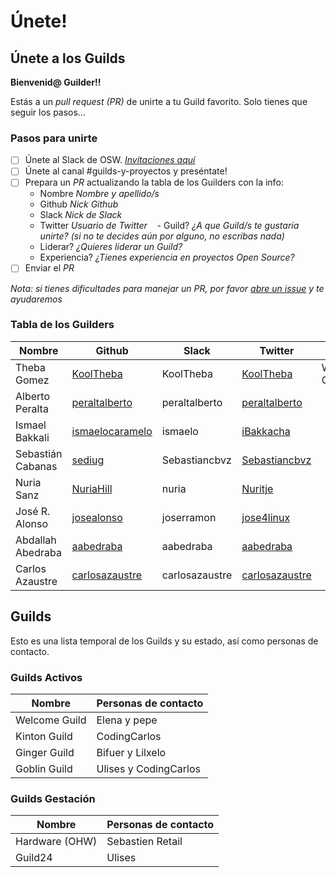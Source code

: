 # Únete!

## Únete a los Guilds

**Bienvenid@ Guilder!!**

Estás a un *pull request (PR)* de unirte a tu Guild favorito. Solo tienes que seguir los pasos...

### Pasos para unirte

- [ ] Únete al Slack de OSW. *[Invitaciones aquí](http://slack.osweekends.com)*
- [ ] Únete al canal #guilds-y-proyectos y preséntate!
- [ ] Prepara un *PR* actualizando la tabla de los Guilders con la info:
    - Nombre *Nombre y apellido/s* 
    - Github *Nick Github*
    - Slack *Nick de Slack*
    - Twitter *Usuario de Twitter*
    - Guild? *¿A que Guild/s te gustaría unirte? (si no te decides aún por alguno, no escribas nada)* 
    - Liderar? *¿Quieres liderar un Guild?*
    - Experiencia? *¿Tienes experiencia en proyectos Open Source?*
- [ ] Enviar el *PR*

*Nota: si tienes dificultades para manejar un PR, por favor [abre un issue](https://github.com/OSWeekends/Guilds/issues/new) y te ayudaremos*
    
### Tabla de los Guilders
Nombre | Github | Slack | Twitter | Guild? | Liderar? | Experiencia? 
------------ | ------------- | ------------- | ------------- | ------------- | ------------- | -------------
Theba Gomez | [KoolTheba](https://github.com/KoolTheba) | KoolTheba | [KoolTheba](https://twitter.com/KoolTheba) | Welcome Guild | Si | Si 
Alberto Peralta | [peraltalberto](https://github.com/peraltalberto) | peraltalberto | [peraltalberto](https://twitter.com/peraltalberto) | | No | Si  
Ismael Bakkali| [ismaelocaramelo](https://github.com/ismaelocaramelo) | ismaelo | [iBakkacha](https://twitter.com/iBakkacha) |  | Si | Si
Sebastián Cabanas | [sediug](https://github.com/Sediug) | Sebastiancbvz | [Sebastiancbvz](https://twitter.com/Sebastiancbvz) | | No | Si 
Nuria Sanz | [NuriaHill](https://github.com/NuriaHill) | nuria | [Nuritje](https://twitter.com/Nuritje) | | No | No
José R. Alonso | [josealonso](https://github.com/josealonso) | joserramon | [jose4linux](https://twitter.com/jose4linux) | | No | No
Abdallah Abedraba | [aabedraba](https://github.com/aabedraba) | aabedraba | [aabedraba](https://twitter.com/aabedraba) | | Sí | Nos
Carlos Azaustre | [carlosazaustre](https://github.com/carlosazaustre) | carlosazaustre | [carlosazaustre](https://twitter.com/carlosazaustre) | | No | No
## Guilds

Esto es una lista temporal de los Guilds y su estado, así como personas de contacto.

### Guilds Activos

Nombre | Personas de contacto 
------------ | -------------
Welcome Guild | Elena y pepe
Kinton Guild | CodingCarlos
Ginger Guild | Bifuer y Lilxelo
Goblin Guild | Ulises y CodingCarlos

### Guilds Gestación

Nombre | Personas de contacto 
------------ | -------------
Hardware (OHW) | Sebastien Retail
Guild24 | Ulises



